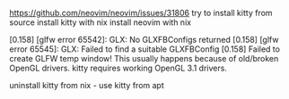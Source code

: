 https://github.com/neovim/neovim/issues/31806
try to install kitty from source
install kitty with nix
install neovim with nix

[0.158] [glfw error 65542]: GLX: No GLXFBConfigs returned
[0.158] [glfw error 65545]: GLX: Failed to find a suitable GLXFBConfig
[0.158] Failed to create GLFW temp window! This usually happens because of old/broken OpenGL drivers. kitty requires working OpenGL 3.1 drivers.

uninstall kitty from nix - use kitty from apt
